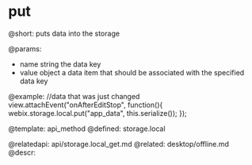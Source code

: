 put
=============


@short:
	puts data into the storage
	

@params:
- name		string		the data key
- value	object		a data item that should be associated with the specified data key


@example:
//data that was just changed
view.attachEvent("onAfterEditStop", function(){
		webix.storage.local.put("app_data", this.serialize());
});


@template:	api_method
@defined:	storage.local	

@relatedapi: 
	api/storage.local_get.md
@related:
	desktop/offline.md
@descr:
